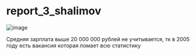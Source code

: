 # report_3_shalimov
![image](https://user-images.githubusercontent.com/35655180/208891628-6ca2f579-857e-4f6e-bba1-ace2f16b70e3.png)

Средняя зарплата выше 20 000 000 рублей не учитывается, тк в 2005 году есть вакансия которая ломает всю статистику
